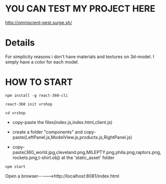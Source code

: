 # YOU CAN TEST MY PROJECT HERE

http://omniscient-pest.surge.sh/

# Details

For simplicity reasons i don't have materials and textures on 3d-model.
I simply have a color for each model.

# HOW TO START

``` 
npm install -g react-360-cli

react-360 init vrshop

cd vrshop 

```

* copy-paste the files(index.js,index.html,client.js)

* create a folder "components" and copy-paste(LeftPanel.js,ModelView.js,products.js,RightPanel.js)

* copy-paste(360_world.jpg,cleveland.png,MILEPTY.png,phila.png,raptors.png,rockets.png,t-shirt.obj) at the 'static_asset' folder
```
npm start
```
Open a browser----->http://localhost:8081/index.html
